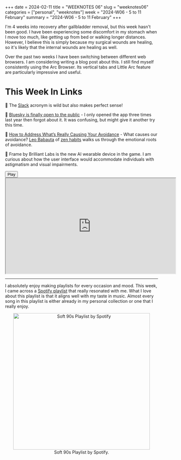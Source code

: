 +++
date = 2024-02-11
title = "WEEKNOTES 06"
slug = "weeknotes06"
categories = ["personal", "weeknotes"]
week = "2024-W06 - 5 to 11 February"
summary = "2024-W06 - 5 to 11 February"
+++

I'm 4 weeks into recovery after gallbladder removal, but this week hasn't been good. I have been experiencing some discomfort in my stomach when I move too much, like getting up from bed or walking longer distances. However, I believe this is simply because my surgical wounds are healing, so it's likely that the internal wounds are healing as well.

Over the past two weeks I have been switching between different web browsers. I am considering writing a blog post about this. I still find myself consistently using the Arc Browser. Its vertical tabs and Little Arc feature are particularly impressive and useful.

# This Week In Links

🤯 The [Slack](https://www.theverge.com/2016/9/28/13098164/slack-is-an-acronym) acronym is wild but also makes perfect sense!

🦋 [Bluesky is finally open to the public](https://www.platformer.news/bluesky-public-opening-jay-graber/) - I only opened the app three times last year then forgot about it. It was confusing, but might give it another try this time.

💖 [How to Address What’s Really Causing Your Avoidance](https://zenhabits.net/whats-causing-your-avoidance/) - What causes our avoidance? [Leo Babauta](http://leobabauta.com/) of [zen habits](https://zenhabits.net/about/) walks us through the emotional roots of avoidance.

🥸 Frame by Brilliant Labs is the new AI wearable device in the game. I am curious about how the user interface would accommodate individuals with astigmatism and visual impairments.  

<lite-youtube videoid="xiR-XojPVLk" style="background-image: url(&quot;https://i.ytimg.com/vi/xiR-XojPVLk/hqdefault.jpg&quot;);" class="lyt-activated"><button type="button" class="lty-playbtn"><span class="lyt-visually-hidden">Play</span></button><iframe width="560" height="315" title="Play" allow="accelerometer; autoplay; encrypted-media; gyroscope; picture-in-picture" allowfullscreen="" src="https://www.youtube-nocookie.com/embed/xiR-XojPVLk?autoplay"></iframe></lite-youtube>

---

I absolutely enjoy making playlists for every occasion and mood. This week, I came across a [Spotify playlist](https://open.spotify.com/playlist/37i9dQZF1DX2syo5w7a1cu) that really resonated with me. What I love about this playlist is that it aligns well with my taste in music. Almost every song in this playlist is either already in my personal collection or one that I really enjoy.  

<div align="center">
   <a href="https://open.spotify.com/playlist/37i9dQZF1DX2syo5w7a1cu"><img src="/weeknotes/weeknotes06/spotify-soft-90s.jpg" alt="Soft 90s Playlist by Spotify" width="450">
</a>
<figcaption>Soft 90s Playlist by Spotify.</figcaption>
</figure>
</div>